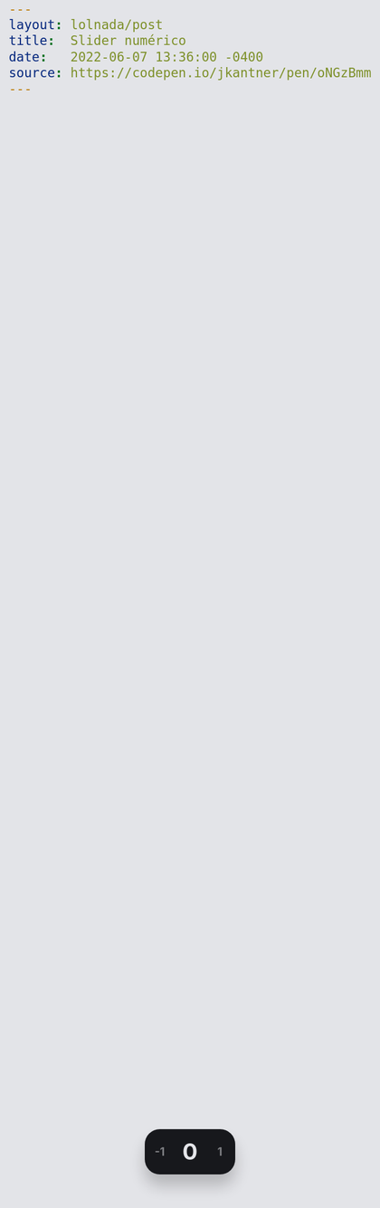 ```yaml
---
layout: lolnada/post
title:  Slider numérico
date:   2022-06-07 13:36:00 -0400
source: https://codepen.io/jkantner/pen/oNGzBmm
---
```

<style type="text/css">
* {
	border: 0;
	box-sizing: border-box;
	margin: 0;
	padding: 0;
}
:root {
	--hue: 223;
	--bg: hsl(var(--hue),10%,90%);
	--fg: hsl(var(--hue),10%,10%);
	font-size: calc(20px + (30 - 20) * (100vw - 320px) / (1280 - 320));
}
body, button {
	font: 1em/1.5 Inter, sans-serif;
}
body {
	background-color: var(--bg);
	color: var(--fg);
	height: 100vh;
	display: grid;
	place-items: center;
	transition: background-color 0.3s;
}

.stepper {
	background-color: var(--fg);
	border-radius: 1em;
	box-shadow: 0 0.75em 1em hsla(0,0%,0%,0.2);
	color: var(--bg);
	font-weight: bold;
	overflow: hidden;
	padding: 0.75em 0.375em;
	position: relative;
	width: 6em;
	height: 3em;
	transition:
		background-color 0.3s,
		color 0.3s,
		transform 0.15s ease-in-out;
	-webkit-appearance: none;
	appearance: none;
	-webkit-tap-highlight-color: #0000;
}
.stepper:active {
	transform: scale(0.95);
	transition-delay: 0s, 0s, 0.15s;
}
.stepper__btn-area,
.stepper__btn-area:before,
.stepper__btn-click,
.stepper__value {
	position: absolute;
}
.stepper__btn-area,
.stepper__btn-area:before,
.stepper__btn-click {
	display: block;
	top: 0;
	left: 0;
}
.stepper__btn-area {
	width: 2em;
	height: 3em;
}
.stepper__btn-area + .stepper__btn-area {
	right: 0;
	left: auto;
}
.stepper__btn-area:before {
	border-radius: 50%;
	box-shadow: 0 0 0 0 var(--bg) inset;
	content: "";
	opacity: 0;
	pointer-events: none;
	top: 0.5em;
	width: 2em;
	height: 2em;
	transform: scale(2.5);
	transition: all 0.4s ease-out;
}
.stepper__btn-area:not(:disabled):active:before {
	box-shadow: 0 0 0 1em var(--bg) inset;
	opacity: 0.25;
	transform: scale(1);
	transition:
		opacity 0.2s ease-out,
		transform 0.2s ease-out;
}
.stepper__btn-click {
	width: 100%;
	height: 100%;
}
.stepper__value {
	animation-duration: 0.3s;
	animation-timing-function: ease-in-out;
	display: inline-block;
	font-size: 1.5em;
	line-height: 1;
	top: calc(50% - 0.75rem);
	left: calc(50% - 1rem);
	text-align: center;
	width: 2rem;
	height: 1.5rem;
	-webkit-user-select: none;
	user-select: none;
}
.stepper__value[data-pos="off-left"],
.stepper__value[data-pos="prev"],
.stepper__value[data-pos="next"],
.stepper__value[data-pos="off-right"] {
	opacity: 0.5;
}
.stepper__value[data-pos="off-left"] {
	transform: translateX(-2.67em) scale(0.5);
}
.stepper__value[data-pos="prev"] {
	transform: translateX(-1.33em) scale(0.5);
}
.stepper__value[data-pos="cur"] {
	transform: translateX(0);
}
.stepper__value[data-pos="next"] {
	transform: translateX(1.33em) scale(0.5);
}
.stepper__value[data-pos="off-right"] {
	transform: translateX(2.67em) scale(0.5);
}
.stepper--move-left .stepper__value[data-pos="off-left"] {
	animation-name: moveOffLeft;
}
.stepper--move-left .stepper__value[data-pos="prev"] {
	animation-name: middleToLeft;
}
.stepper--move-left .stepper__value[data-pos="cur"] {
	animation-name: rightToMiddle;
}
.stepper--move-left .stepper__value[data-pos="next"] {
	animation-name: comeInRight;
}
.stepper--move-right .stepper__value[data-pos="prev"] {
	animation-name: comeInLeft
}
.stepper--move-right .stepper__value[data-pos="cur"] {
	animation-name: leftToMiddle
}
.stepper--move-right .stepper__value[data-pos="next"] {
	animation-name: middleToRight;
}
.stepper--move-right .stepper__value[data-pos="off-right"] {
	animation-name: moveOffRight;
}

/* Dark theme */
@media (prefers-color-scheme: dark) {
	:root {
		--bg: hsl(var(--hue),10%,20%);
		--fg: hsl(var(--hue),10%,90%);
	}
}

/* Animations */
@keyframes comeInRight {
	from {
		transform: translateX(2.67em) scale(0.5);
	}
	to {
		transform: translateX(1.33em) scale(0.5);
	}
}
@keyframes rightToMiddle {
	from {
		opacity: 0.5;
		transform: translateX(1.33em) scale(0.5);
	}
	to {
		opacity: 1;
		transform: translateX(0) scale(1);
	}
}
@keyframes middleToLeft {
	from {
		opacity: 1;
		transform: translateX(0) scale(1);
	}
	to {
		opacity: 0.5;
		transform: translateX(-1.33em) scale(0.5);
	}
}
@keyframes moveOffLeft {
	from {
		transform: translateX(-1.33em) scale(0.5);
	}
	to {
		transform: translateX(-2.67em) scale(0.5);
	}
}
@keyframes comeInLeft {
	from {
		transform: translateX(-2.67em) scale(0.5);
	}
	to {
		transform: translateX(-1.33em) scale(0.5);
	}
}
@keyframes leftToMiddle {
	from {
		opacity: 0.5;
		transform: translateX(-1.33em) scale(0.5);
	}
	to {
		opacity: 1;
		transform: translateX(0) scale(1);
	}
}
@keyframes middleToRight {
	from {
		opacity: 1;
		transform: translateX(0) scale(1);
	}
	to {
		opacity: 0.5;
		transform: translateX(1.33em) scale(0.5);
	}
}
@keyframes moveOffRight {
	from {
		transform: translateX(1.33em) scale(0.5);
	}
	to {
		transform: translateX(2.67em) scale(0.5);
	}
}
</style>

<button class="stepper" type="button" value="0">
	<span class="stepper__value" data-pos="off-left" aria-hidden="true">-2</span>
	<span class="stepper__value" data-pos="prev" aria-hidden="true">-1</span>
	<span class="stepper__value" data-pos="cur">0</span>
	<span class="stepper__value" data-pos="next" aria-hidden="true">1</span>
	<span class="stepper__value" data-pos="off-right" aria-hidden="true">2</span>
	<span class="stepper__btn-area">
		<span class="stepper__btn-click" data-dir="down"></span>
	</span>
	<span class="stepper__btn-area">
		<span class="stepper__btn-click" data-dir="up"></span>
	</span>
</button>

<script type="text/javascript">
window.addEventListener("DOMContentLoaded",() => {
	const stepper = new SlidingStepper(".stepper",{
		step: 1,
		min: -9,
		value: 0,
		max: 99
	});
});

class SlidingStepper {
	constructor(qs,args) {
		const { step, min, value, max } = args;

		this.el = document.querySelector(qs);
		this.step = step !== undefined ? step : 1;
		this.min = min !== undefined ? min : -9;
		this.value = value !== undefined ? value : 0;
		this.max = max !== undefined ? max : 99;
		this.valuePos = 0;
		this.values = [];
		this.posData = [
			"off-left",
			"prev",
			"cur",
			"next",
			"off-right"
		];

		this.init();
		this.changeValue();

		if (this.el) {
			this.el.addEventListener("click",this.changeValue.bind(this));
			this.el.addEventListener("keydown",this.changeValue.bind(this));
		}
	}
	init() {
		// ensure step is a number above 0, or suffer an infinite loop later
		if (this.step < 1 || isNaN(this.step))
			this.step = 1;

		// handle a value being outside bounds
		if (this.value < this.min)
			this.value = this.min;
		else if (this.value > this.max)
			this.value = this.max;

		// ensure min is less than max, or make it same as max
		if (this.min > this.max)
			this.min = this.max;

		// load values before initial…
		for (let l = this.value; l >= this.min; l -= this.step)
			this.values.unshift(l);
		this.values.unshift(this.min);

		// …then those after it
		for (let r = this.value; r <= this.max; r += this.step)
			this.values.push(r);
		this.values.push(this.max);

		// kill the dupes
		this.values = [...new Set(this.values)];

		// initial value
		this.valuePos = this.values.indexOf(this.value);
	}
	changeValue(e) {
		// get the direction
		let dir = null;

		if (e) {
			const { key, target } = e;

			if (key) {
				if (key === "ArrowUp" || key === "ArrowRight")
					dir = "up";
				else if (key === "ArrowDown" || key === "ArrowLeft")
					dir = "down";

			} else {
				dir = target.getAttribute("data-dir");
			}
		}

		// reset the animation
		const cl = this.el ? this.el.classList : null;

		if (cl) {
			cl.remove("stepper--move-left","stepper--move-right");
			void this.el.offsetWidth;
		}

		// increment or decrement, apply the animation
		if (dir === "up" && this.valuePos < this.values.length - 1) {
			++this.valuePos;
			cl.add("stepper--move-left");

		} else if (dir === "down" && this.valuePos > 0) {
			--this.valuePos;
			cl.add("stepper--move-right");
		}

		this.value = this.values[this.valuePos];
		this.el.value = this.value;

		// update the display
		if (this.el) {
			this.posData.forEach((p,i) => {
				const pos = this.el.querySelector(`[data-pos="${p}"]`);

				if (pos) {
					const relIndex = this.valuePos + (i - 2);
					const value = this.values[relIndex];

					pos.innerText = value !== undefined ? value : "";
				}
			});
		}
	}
}
</script>
